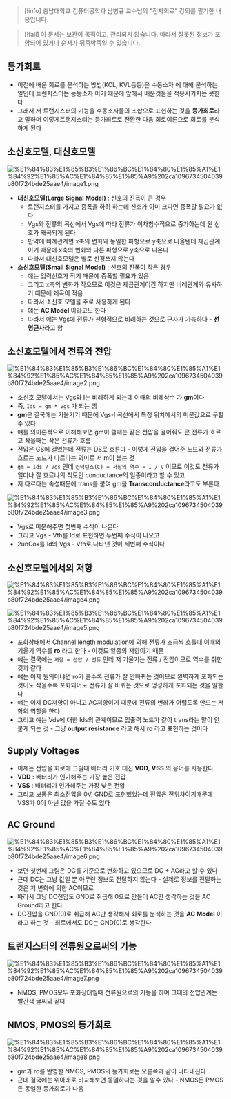 > [!info] 충남대학교 컴퓨터공학과 남병규 교수님의 "전자회로" 강의를 필기한 내용입니다.

> [!fail] 이 문서는 보관이 목적이고, 관리되지 않습니다. 따라서 잘못된 정보가 포함되어 있거나 순서가 뒤죽박죽일 수 있습니다.

## 등가회로

- 이전에 배운 회로를 분석하는 방법(KCL, KVL등등)은 수동소자 에 대해 분석하는 일인데 트렌지스터는 능동소자 이기 때문에 앞에서 배운것들을 적용시키지는 못한다
- 그래서 저 트랜지스터의 기능을 수동소자들의 조합으로 표현하는 것을 **등가회로**라고 말하며 이렇게트랜지스터는 등가회로로 전환한 다음 회로이론으로 회로를 분석하게 된다

## 소신호모델, 대신호모델

![%E1%84%83%E1%85%B3%E1%86%BC%E1%84%80%E1%85%A1%E1%84%92%E1%85%AC%E1%84%85%E1%85%A9%202ca1096734504039b80f724bde25aae4/image1.png](archives/microelectronics.spring.2021.cse.cnu.ac.kr/images/12_2ca1096734504039b80f724bde25aae4/image1.png)

- **대신호모델(Large Signal Model)** : 신호의 진폭이 큰 경우
	- 트랜지스터를 가지고 증폭을 하려 하는데 신호가 이미 크다면 증폭할 필요가 없다
	- Vgs와 전류의 곡선에서 Vgs에 따라 전류가 이차함수적으로 중가하는데 원 신호가 왜곡되게 된다
	- 만약에 비례관계면 x축의 변화와 동일한 파형으로 y축으로 나올텐데 제곱관계이기 때문에 x축의 변화와 다른 파형으로 y축으로 나온다
	- 따라서 대신호모델은 별로 신경쓰지 않는다
- **소신호모델(Small Signal Model)** : 신호의 진폭이 작은 경우
	- 얘는 입력신호가 작기 때문에 증폭할 필요가 있음
	- 그리고 x축의 변화가 작으므로 이것은 제곱관계이긴 하지만 비례관계와 유사하기 때문에 왜곡이 적음
	- 따라서 소신호 모델을 주로 사용하게 된다
	- 얘는 **AC Model** 이라고도 한다
	- 따라서 얘는 Vgs에 전류가 선형적으로 비례하는 것으로 근사가 가능하다 - **선형근사**라고 함

## 소신호모델에서 전류와 전압

![%E1%84%83%E1%85%B3%E1%86%BC%E1%84%80%E1%85%A1%E1%84%92%E1%85%AC%E1%84%85%E1%85%A9%202ca1096734504039b80f724bde25aae4/image2.png](archives/microelectronics.spring.2021.cse.cnu.ac.kr/images/12_2ca1096734504039b80f724bde25aae4/image2.png)

- 소신호 모델에서는 Vgs와 I는 비례하게 되는데 이때의 비례상수 가 **gm**이다
- 즉, `Ids = gm * Vgs` 가 되는 셈
- **gm**은 결국에는 기울기기 때문에 Vgs-I 곡선에서 특정 위치에서의 미분값으로 구할 수 있다
- 얘를 의미론적으로 이해해보면 gm이 클때는 같은 전압을 걸어줘도 큰 전류가 흐르고 작을때는 작은 전류가 흐름
- 전압은 GS에 걸었는데 전류는 DS로 흐른다 - 이렇게 전압을 걸어준 노드와 전류가 흐르는 노드가 다르다는 의미로 저 m이 붙는 것
- `gm = Ids / Vgs` 인데 `컨덕턴스(C) = 저항의 역수 = I / V` 이므로 이것도 전류가 얼마나 잘 흐르냐의 척도인 conductance의 일종이라고 할 수 있고
- 저 다르다는 속성때문에 trans를 붙여 gm을 **Transconductance**라고도 부른다

![%E1%84%83%E1%85%B3%E1%86%BC%E1%84%80%E1%85%A1%E1%84%92%E1%85%AC%E1%84%85%E1%85%A9%202ca1096734504039b80f724bde25aae4/image3.png](archives/microelectronics.spring.2021.cse.cnu.ac.kr/images/12_2ca1096734504039b80f724bde25aae4/image3.png)

- Vgs로 미분해주면 첫번째 수식이 나온다
- 그리고 Vgs - Vth를 Id로 표현하면 두번째 수식이 나오고
- 2unCox를 Id와 Vgs - Vth로 나타낸 것이 세번째 수식이다

## 소신호모델에서의 저항

![%E1%84%83%E1%85%B3%E1%86%BC%E1%84%80%E1%85%A1%E1%84%92%E1%85%AC%E1%84%85%E1%85%A9%202ca1096734504039b80f724bde25aae4/image4.png](archives/microelectronics.spring.2021.cse.cnu.ac.kr/images/12_2ca1096734504039b80f724bde25aae4/image4.png)

![%E1%84%83%E1%85%B3%E1%86%BC%E1%84%80%E1%85%A1%E1%84%92%E1%85%AC%E1%84%85%E1%85%A9%202ca1096734504039b80f724bde25aae4/image5.png](archives/microelectronics.spring.2021.cse.cnu.ac.kr/images/12_2ca1096734504039b80f724bde25aae4/image5.png)

- 포화상태에서 Channel length modulation에 의해 전류가 조금씩 흐를때 이때의 기울기 역수를 **ro** 라고 한다 - 이것도 일종의 저항이기 때문
- 얘는 결국에는 `저항 = 전압 / 전류` 인데 저 기울기는 전류 / 전압이므로 역수를 취한 것과 같다
- 얘는 이제 뭔의미냐면 ro가 클수록 전류가 잘 안바뀌는 것이므로 완벽하게 포화되는 것이도 작을수록 포화되어도 전류가 잘 바뀌는 것으로 엉성하게 포화되는 것을 말한다
- 얘는 이제 DC저항이 아니고 AC저항이기 때문에 전류의 변화가 어렵도록 만드는 저항의 역할을 한다
- 그리고 얘는 Vds에 대한 Ids의 관계이므로 입출력 노드가 같아 trans라는 말이 안붙게 되는 것 - 그냥 **output resistance** 라고 해서 **ro** 라고 표현하는 것이다

## Supply Voltages

- 이제는 전압을 회로에 그릴때 배터리 기호 대신 **VDD**, **VSS** 의 용어를 사용한다
- **VDD** : 배터리가 인가해주는 가장 높은 전압
- **VSS** : 배터리가 인가해주는 가장 낮은 전압
- 그리고 보통은 최소전압을 0V, GND로 표현했었는데 전압은 전위차이기때문에 VSS가 0이 아닌 값을 가질 수도 있다

## AC Ground

![%E1%84%83%E1%85%B3%E1%86%BC%E1%84%80%E1%85%A1%E1%84%92%E1%85%AC%E1%84%85%E1%85%A9%202ca1096734504039b80f724bde25aae4/image6.png](archives/microelectronics.spring.2021.cse.cnu.ac.kr/images/12_2ca1096734504039b80f724bde25aae4/image6.png)

- 보면 첫번째 그림은 DC를 기준으로 변화하고 있으므로 DC + AC라고 할 수 있다
- 근데 DC는 그냥 값일 뿐 아무런 정보도 전달하지 않는다 - 실제로 정보를 전달하는 것은 저 변화에 의한 AC이므로
- 따라서 그냥 DC전압도 GND로 취급해 0으로 만들어 AC만 생각하는 것을 AC Ground라고 한다
- DC전압을 GND(0)로 취급해 AC만 생각해서 회로를 분석하는 것을 **AC Model** 이라고 하는 것 - 회로에서도 DC는 GND(0)로 생각한다

## 트랜지스터의 전류원으로써의 기능

![%E1%84%83%E1%85%B3%E1%86%BC%E1%84%80%E1%85%A1%E1%84%92%E1%85%AC%E1%84%85%E1%85%A9%202ca1096734504039b80f724bde25aae4/image7.png](archives/microelectronics.spring.2021.cse.cnu.ac.kr/images/12_2ca1096734504039b80f724bde25aae4/image7.png)

- NMOS, PMOS모두 포화상태일때 전류원으로의 기능을 하며 그때의 전압관계는 빨간색 글씨와 같다

## NMOS, PMOS의 등가회로

![%E1%84%83%E1%85%B3%E1%86%BC%E1%84%80%E1%85%A1%E1%84%92%E1%85%AC%E1%84%85%E1%85%A9%202ca1096734504039b80f724bde25aae4/image8.png](archives/microelectronics.spring.2021.cse.cnu.ac.kr/images/12_2ca1096734504039b80f724bde25aae4/image8.png)

- gm과 ro를 반영한 NMOS, PMOS의 등가회로는 오른쪽과 같이 나타내진다
- 근데 결국에는 위아래로 비교해보면 동일하다는 것을 알수 있다 - NMOS든 PMOS든 동일한 등가회로가 나옴